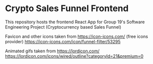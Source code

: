 # Crypto Sales Funnel Frontend

This repository hosts the frontend React App for Group 19's Software Engineering Project (Cryptocurrency based Sales Funnel)

Favicon and other icons taken from https://icon-icons.com/ (free icons provider)
https://icon-icons.com/icon/funnel-filter/53295

Animated gifs taken from https://lordicon.com/
https://lordicon.com/icons/wired/outline?categoryId=21&premium=0
